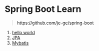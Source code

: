 # Spring Boot Learn
>https://github.com/je-ge/spring-boot
1. [hello world](https://github.com/keer2345/spring-boot-learn/tree/master/helloworld)
1. [JPA](https://github.com/keer2345/spring-boot-learn/tree/master/JPA)
1. [Mybatis](https://github.com/keer2345/spring-boot-learn/tree/master/mybatis)
